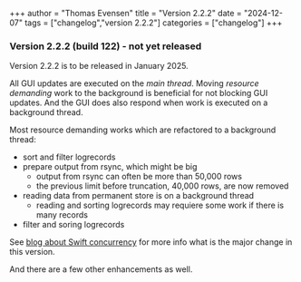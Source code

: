 +++
author = "Thomas Evensen"
title = "Version 2.2.2"
date = "2024-12-07"
tags = ["changelog","version 2.2.2"]
categories = ["changelog"]
+++

### Version 2.2.2 (build 122) - not yet released

Version 2.2.2 is to be released in January 2025.

All GUI updates are executed on the *main thread*. Moving *resource demanding* work to the background
is beneficial for not blocking GUI updates. And the GUI does also respond when work is executed on a
background thread.

Most resource demanding works which are refactored to a background thread:

- sort and filter logrecords
- prepare output from rsync, which might be big
  - output from rsync can often be more than 50,000 rows
  - the previous limit before truncation, 40,000 rows, are now removed
- reading data from permanent store is on a background thread
  - reading and sorting logrecords may requiere some work if there is many records
- filter and soring logrecords

See [blog about Swift concurrency](/blog/2024/12/06/swift-concurrency/) for more info what is the major change in this version.

And there are a few other enhancements as well.
